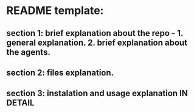 # README template:
## section 1: brief explanation about the repo - 1. general explanation. 2. brief explanation about the agents.
## section 2: files explanation.
## section 3: instalation and usage explanation IN DETAIL


